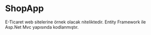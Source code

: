 # ShopApp
E-Ticaret web sitelerine örnek olacak niteliktedir. Entity Framework ile Asp.Net Mvc yapısında kodlanmıştır.
